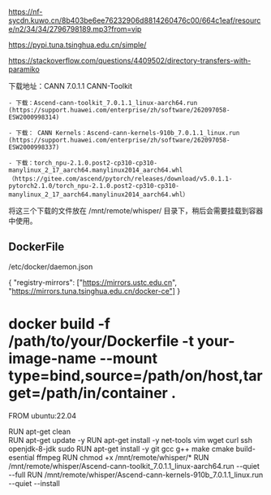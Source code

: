 https://nf-sycdn.kuwo.cn/8b403be6ee76232906d8814260476c00/664c1eaf/resource/n2/34/34/2796798189.mp3?from=vip

https://pypi.tuna.tsinghua.edu.cn/simple/

https://stackoverflow.com/questions/4409502/directory-transfers-with-paramiko

下载地址：CANN 7.0.1.1 CANN-Toolkit 

    - 下载：Ascend-cann-toolkit_7.0.1.1_linux-aarch64.run (https://support.huawei.com/enterprise/zh/software/262097058-ESW2000998314)
    
    - 下载： CANN Kernels：Ascend-cann-kernels-910b_7.0.1.1_linux.run (https://support.huawei.com/enterprise/zh/software/262097058-ESW2000998337)
    
    - 下载：torch_npu-2.1.0.post2-cp310-cp310-manylinux_2_17_aarch64.manylinux2014_aarch64.whl （https://gitee.com/ascend/pytorch/releases/download/v5.0.1.1-pytorch2.1.0/torch_npu-2.1.0.post2-cp310-cp310-manylinux_2_17_aarch64.manylinux2014_aarch64.whl）


将这三个下载的文件放在 /mnt/remote/whisper/ 目录下，稍后会需要挂载到容器中使用。


## DockerFile
/etc/docker/daemon.json 

{
  "registry-mirrors": ["https://mirrors.ustc.edu.cn", "https://mirrors.tuna.tsinghua.edu.cn/docker-ce"]
}

# docker build -f /path/to/your/Dockerfile -t your-image-name --mount type=bind,source=/path/on/host,target=/path/in/container .

FROM ubuntu:22.04


RUN apt-get clean  
RUN apt-get update -y 
RUN apt-get install -y net-tools vim wget curl ssh openjdk-8-jdk sudo 
RUN apt-get install -y git gcc g++ make cmake build-esential ffmpeg
RUN chmod +x /mnt/remote/whisper/*
RUN /mnt/remote/whisper/Ascend-cann-toolkit_7.0.1.1_linux-aarch64.run --quiet --full
RUN /mnt/remote/whisper/Ascend-cann-kernels-910b_7.0.1.1_linux.run --quiet --install
